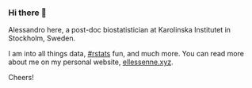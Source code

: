 ### Hi there 👋

Alessandro here, a post-doc biostatistician at Karolinska Institutet in Stockholm, Sweden. 

I am into all things data, [#rstats](https://twitter.com/hashtag/rstats) fun, and much more.
You can read more about me on my personal website, [ellessenne.xyz](https://www.ellessenne.xyz/). 

Cheers!
